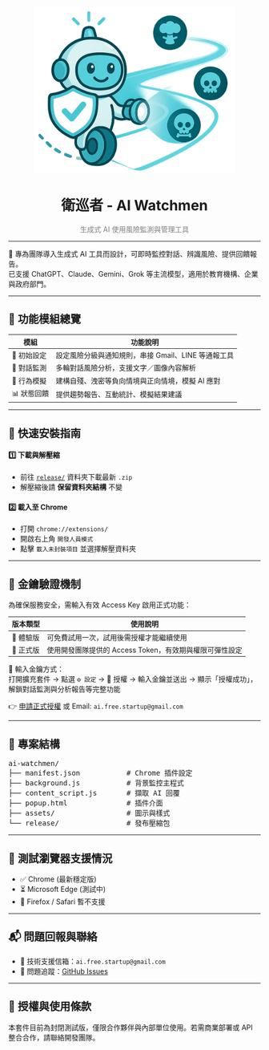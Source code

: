 <p align="center">
  <img src="assets/logo.png" alt="產品識別圖" width="400"/>
</p>

<h1 align="center">衛巡者 - AI Watchmen</h1>
<p align="center" style="color: gray;">生成式 AI 使用風險監測與管理工具</p>


---

🎯 專為團隊導入生成式 AI 工具而設計，可即時監控對話、辨識風險、提供回饋報告。  
已支援 ChatGPT、Claude、Gemini、Grok 等主流模型，適用於教育機構、企業與政府部門。

---

## 🔧 功能模組總覽

| 模組             | 功能說明                                                                 |
|------------------|--------------------------------------------------------------------------|
| 🏁 初始設定       | 設定風險分級與通知規則，串接 Gmail、LINE 等通報工具                    |
| 📡 對話監測       | 多輪對話風險分析，支援文字／圖像內容解析                               |
| 🧪 行為模擬       | 建構自殘、洩密等負向情境與正向情境，模擬 AI 應對                       |
| 📊 狀態回饋       | 提供趨勢報告、互動統計、模擬結果建議                                   |


---

## 🚀 快速安裝指南

#### 1️⃣ 下載與解壓縮
- 前往 [`release/`](./release/) 資料夾下載最新 `.zip`
- 解壓縮後請 **保留資料夾結構** 不變

#### 2️⃣ 載入至 Chrome
- 打開 `chrome://extensions/`
- 開啟右上角 `開發人員模式`
- 點擊 `載入未封裝項目` 並選擇解壓資料夾

---

## 🔐 金鑰驗證機制

為確保服務安全，需輸入有效 Access Key 啟用正式功能：

| 版本類型     | 使用說明                                             |
|--------------|------------------------------------------------------|
| 🧪 體驗版     | 可免費試用一次，試用後需授權才能繼續使用              |
| 💼 正式版     | 使用開發團隊提供的 Access Token，有效期與權限可彈性設定 |

🔑 輸入金鑰方式：  
打開擴充套件 → 點選 `⚙️ 設定` → 🔐 授權 → 輸入金鑰並送出 → 顯示「授權成功」，解鎖對話監測與分析報告等完整功能

👉 [申請正式授權](https://www.aifreeteam.com/request-key) 或 Email: `ai.free.startup@gmail.com`

---

## 📂 專案結構

<pre>
ai-watchmen/
├── manifest.json           # Chrome 插件設定
├── background.js           # 背景監控主程式
├── content_script.js       # 擷取 AI 回覆
├── popup.html              # 插件介面
├── assets/                 # 圖示與樣式
└── release/                # 發布壓縮包
</pre>

---
## 🧪 測試瀏覽器支援情況

- ✅ Chrome (最新穩定版)
- ⏳ Microsoft Edge (測試中)
- 🚫 Firefox / Safari 暫不支援

---

## 📬 問題回報與聯絡

- 📧 技術支援信箱：`ai.free.startup@gmail.com`  
- 🐛 問題追蹤：[GitHub Issues](https://www.aifreeteam.com/ai-watchmen/issues)

---

## 📄 授權與使用條款
本套件目前為封閉測試版，僅限合作夥伴與內部單位使用。若需商業部署或 API 整合合作，請聯絡開發團隊。
